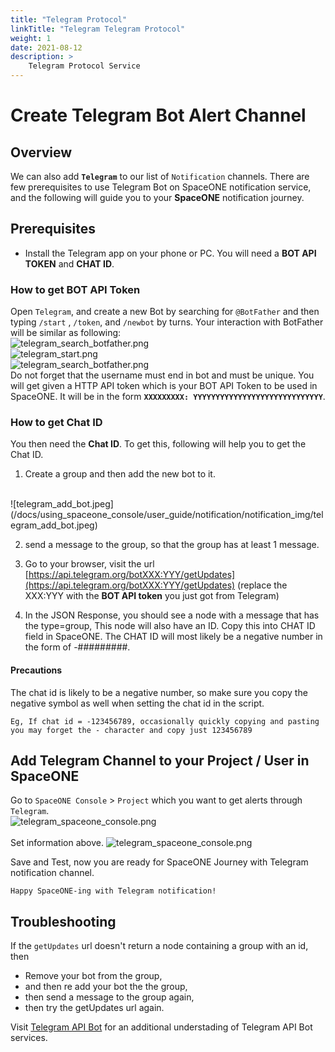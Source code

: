 ```yaml
---
title: "Telegram Protocol"
linkTitle: "Telegram Telegram Protocol"
weight: 1
date: 2021-08-12
description: >
    Telegram Protocol Service
---
```


# Create Telegram Bot Alert Channel

## Overview

We can also add **`Telegram`** to our list of `Notification` channels. There are few prerequisites to use Telegram Bot on SpaceONE notification service, and the following will guide you to your **SpaceONE** notification journey.
<br>

## Prerequisites
- Install the Telegram app on your phone or PC.
You will need a **BOT API TOKEN** and **CHAT ID**.

### How to get BOT API Token
Open `Telegram`, and create a new Bot by searching for `@BotFather` and then typing `/start` , `/token`, and `/newbot` by turns. Your interaction with BotFather will be similar as following: 
<br>
![telegram_search_botfather.png](/docs/using_spaceone_console/user_guide/notification/notification_img/telegram_search_botfather.png)
<br>
![telegram_start.png](/docs/using_spaceone_console/user_guide/notification/notification_img/telegram_start.png)
<br>
![telegram_search_botfather.png](/docs/using_spaceone_console/user_guide/notification/notification_img/telegram_get_http_api_token.png) 
<br>
Do not forget that the username must end in bot and must be unique. 
You will get given a HTTP API token which is your BOT API Token to be used in SpaceONE. It will be in the form **`XXXXXXXXX: YYYYYYYYYYYYYYYYYYYYYYYYYYYYY`**.



### How to get Chat ID
You then need the **Chat ID**. To get this, following will help you to get the Chat ID.
1. Create a group and then add the new bot to it.
<br>
![telegram_add_bot.jpeg](/docs/using_spaceone_console/user_guide/notification/notification_img/telegram_add_bot.jpeg) 

2. send a message to the group, so that the group has at least 1 message.

3. Go to your browser, visit the url [https://api.telegram.org/botXXX:YYY/getUpdates](https://api.telegram.org/botXXX:YYY/getUpdates) (replace the XXX:YYY with the **BOT API token** you just got from Telegram)

4. In the JSON Response, you should see a node with a message that has the type=group, This node will also have an ID. Copy this into CHAT ID field in SpaceONE. The CHAT ID will most likely be a negative number in the form of -#########.
#### Precautions
The chat id is likely to be a negative number, so make sure you copy the negative symbol as well when setting the chat id in the script.
```
Eg, If chat id = -123456789, occasionally quickly copying and pasting you may forget the - character and copy just 123456789
```


## Add Telegram Channel to your Project / User in SpaceONE 
Go to `SpaceONE Console` > `Project` which you want to get alerts through `Telegram`. 
<br>
![telegram_spaceone_console.png](/docs/using_spaceone_console/user_guide/notification/notification_img/telegram_spaceone_console.png) <br>
<br>
Set information above.
![telegram_spaceone_console.png](/docs/using_spaceone_console/user_guide/notification/notification_img/telegram_add_info.png) 

Save and Test, now you are ready for SpaceONE Journey with Telegram notification channel.

`Happy SpaceONE-ing with Telegram notification!`

## Troubleshooting <br>
If the `getUpdates` url doesn't return a node containing a group with an id, then
- Remove your bot from the group,
- and then re add your bot the the group,
- then send a message to the group again,
- then try the getUpdates url again.


Visit [Telegram API Bot](https://core.telegram.org/bots#3-how-do-i-create-a-bot) for an additional understading of Telegram API Bot services. 